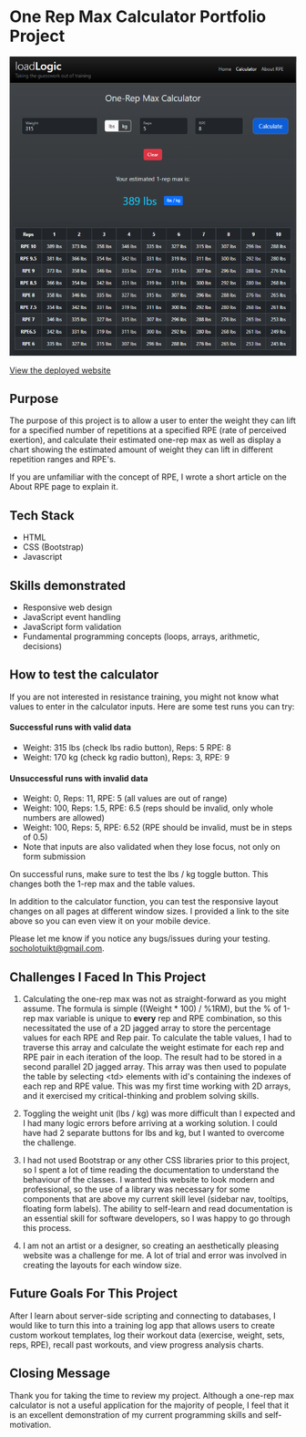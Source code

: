 # One Rep Max Calculator Portfolio Project

![Calculator page screenshot](./screenshots/calculator-page-md.png)

 [View the deployed website](https://65d7efbf7551276fb0911444--loadlogic.netlify.app/)

## Purpose

The purpose of this project is to allow a user to enter the weight they can lift for a specified number of repetitions at a specified RPE (rate of perceived exertion), and calculate their estimated one-rep max as well as display a chart showing the estimated amount of weight they can lift in different repetition ranges and RPE's. 

If you are unfamiliar with the concept of RPE, I wrote a short article on the About RPE page to explain it.

## Tech Stack

- HTML
- CSS (Bootstrap)
- Javascript

## Skills demonstrated

- Responsive web design
- JavaScript event handling
- JavaScript form validation
- Fundamental programming concepts (loops, arrays, arithmetic, decisions)

## How to test the calculator

If you are not interested in resistance training, you might not know what values to enter in the calculator inputs. Here are some test runs you can try:

#### Successful runs with valid data

- Weight: 315 lbs (check lbs radio button), Reps: 5 RPE: 8 
- Weight: 170 kg (check kg radio button), Reps: 3, RPE: 9

#### Unsuccessful runs with invalid data

- Weight: 0, Reps: 11, RPE: 5 (all values are out of range)
- Weight: 100, Reps: 1.5, RPE: 6.5 (reps should be invalid, only whole numbers are allowed)
- Weight: 100, Reps: 5, RPE: 6.52 (RPE should be invalid, must be in steps of 0.5)
- Note that inputs are also validated when they lose focus, not only on form submission

On successful runs, make sure to test the lbs / kg toggle button. This changes both the 1-rep max and the table values.

In addition to the calculator function, you can test the responsive layout changes on all pages at different window sizes. I provided a link to the site above so you can even view it on your mobile device.

Please let me know if you notice any bugs/issues during your testing. <socholotuikt@gmail.com>.

## Challenges I Faced In This Project

1. Calculating the one-rep max was not as straight-forward as you might assume. The formula is simple ((Weight * 100) / %1RM), but the % of 1-rep max variable is unique to **every** rep and RPE combination, so this necessitated the use of a 2D jagged array to store the percentage values for each RPE and Rep pair. To calculate the table values, I had to traverse this array and calculate the weight estimate for each rep and RPE pair in each iteration of the loop. The result had to be stored in a second parallel 2D jagged array. This array was then used to populate the table by selecting \<td> elements with id's containing the indexes of each rep and RPE value. This was my first time working with 2D arrays, and it exercised my critical-thinking and problem solving skills.

2. Toggling the weight unit (lbs / kg) was more difficult than I expected and I had many logic errors before arriving at a working solution. I could have had 2 separate buttons for lbs and kg, but I wanted to overcome the challenge.

3. I had not used Bootstrap or any other CSS libraries prior to this project, so I spent a lot of time reading the documentation to understand the behaviour of the classes. I wanted this website to look modern and professional, so the use of a library was necessary for some components that are above my current skill level (sidebar nav, tooltips, floating form labels). The ability to self-learn and read documentation is an essential skill for software developers, so I was happy to go through this process.

4. I am not an artist or a designer, so creating an aesthetically pleasing website was a challenge for me. A lot of trial and error was involved in creating the layouts for each window size. 

## Future Goals For This Project

After I learn about server-side scripting and connecting to databases, I would like to turn this into a training log app that allows users to create custom workout templates, log their workout data (exercise, weight, sets, reps, RPE), recall past workouts, and view progress analysis charts. 

## Closing Message

Thank you for taking the time to review my project. Although a one-rep max calculator is not a useful application for the majority of people, I feel that it is an excellent demonstration of my current programming skills and self-motivation. 
